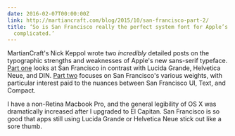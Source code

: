 ```yaml
---
date: 2016-02-07T00:00:00Z
link: http://martiancraft.com/blog/2015/10/san-francisco-part-2/
title: ‘So is San Francisco really the perfect system font for Apple’s products? It’s
  complicated.’
---
```


MartianCraft's Nick Keppol wrote two _incredibly_ detailed posts on the typographic strengths and weaknesses of Apple's new sans-serif typeface. [Part one][mc] looks at San Francisco in contrast with Lucida Grande, Helvetica Neue, and DIN. [Part two][mc2] focuses on San Francisco's various weights, with particular interest paid to the nuances between San Francisco UI, Text, and Compact.

I have a non-Retina Macbook Pro, and the general legibility of OS X was dramatically increased after I upgraded to El Capitan. San Francisco is so good that apps still using Lucida Grande or Helvetica Neue stick out like a sore thumb. 

[mc2]:http://martiancraft.com/blog/2015/10/san-francisco-part-2/
[mc]:http://martiancraft.com/blog/2015/10/why-san-francisco/